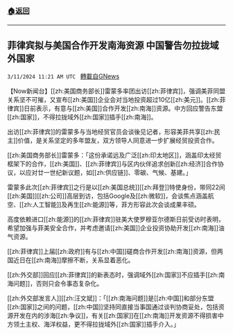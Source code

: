 ###  [:house:返回](README.md)
---


## 菲律宾拟与美国合作开发南海资源 中国警告勿拉拢域外国家
`3/11/2024 11:21 AM UTC ` [轉載自GNews](https://gnews.org/articles/2384195)

【Now新闻台】[[zh:美国商务部长]]雷蒙多率团出访[[zh:菲律宾]]，强调美菲同盟关系坚不可摧，又宣布[[zh:美国]]企业会对当地投资超过10亿[[zh:美元]]。[[zh:菲律宾]]日前表示，有意与[[zh:美国]]合作开发[[zh:南海]]资源。中方回应警告东盟[[zh:国家]]，不得拉拢域外[[zh:国家]]插手[[zh:南海]]。

出访[[zh:菲律宾]]的雷蒙多与当地经贸官员会谈後见记者，形容美菲共享[[zh:民主]]价值，是关系坚定的多年盟友，双方领导人同意进一步扩展经贸投资合作。

[[zh:美国商务部长]]雷蒙多：「这份承诺远及广泛[[zh:印太地区]]，涵盖印太经贸框架下的合作，[[zh:美国]]、[[zh:菲律宾]]与区内伙伴追求创新[[zh:经济]]合作协议，以应对廿一世纪新议题，如[[zh:供应链]]、零碳、气候、基建。」

雷蒙多此次[[zh:菲律宾]]之行是以[[zh:美国总统]][[zh:拜登]]特使身份，带同22间[[zh:美国]][[zh:公司]]高层到访，包括Google及[[zh:微软]]，会谈焦点涵盖航空、[[zh:人工智能]]及再生[[zh:能源]]等，菲方形容此次会谈成果丰硕。

高度依赖进口[[zh:能源]]的[[zh:菲律宾]]驻美大使罗穆亚尔德斯日前受访时表明，希望加强与菲美安全合作，并考虑邀请[[zh:美国]]企业投资协助开发[[zh:南海]]油气资源。

[[zh:菲律宾]]上届[[zh:政府]]有与[[zh:中国]]磋商合作开发[[zh:南海]]资源，但两国近日在[[zh:南海]]摩擦不断，关系显着恶化。

[[zh:外交部]]回应[[zh:菲律宾]]的新表态时，强调域外[[zh:国家]]不应插手[[zh:南海问题]]，否则只会令事态复杂化。

[[zh:外交部发言人]][[zh:汪文斌]]：「[[zh:南海问题]]是[[zh:中国]]和部分东盟[[zh:国家]]之间的问题，[[zh:中国]]坚持同直接当事国通过谈判协商妥处，包括资源开发在内的涉海[[zh:争议]]，有关[[zh:国家]]在[[zh:南海]]开发资源不得损害中方领土主权、海洋权益，更不得拉拢域外[[zh:国家]]插手介入。」
